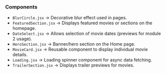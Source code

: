 ### Components
- `BlurCircle.jsx` → Decorative blur effect used in pages.
- `FeaturedSection.jsx` → Displays featured movies or sections on the homepage.
- `DateSelect.jsx` → Allows selection of movie dates (previews for module 2 usage).
- `HeroSection.jsx` → Banner/hero section on the Home page.
- `MovieCard.jsx` → Reusable component to display individual movie details.
- `Loading.jsx` → Loading spinner component for async data fetching.
- `TrailerSection.jsx` → Displays trailer previews for movies.
